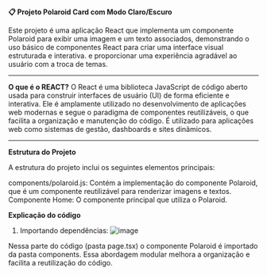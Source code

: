 **📋 Projeto Polaroid Card com Modo Claro/Escuro**

Este projeto é uma aplicação React que implementa um componente Polaroid para exibir uma imagem e um texto associados, demonstrando o uso básico de componentes React para criar uma interface visual estruturada e interativa. e proporcionar uma experiência agradável ao usuário com a troca de temas.
______________________________________________________________________________________________________________________________________________________________________________________________________________________________________________________________________________

**O que é o REACT?**
O React é uma biblioteca JavaScript de código aberto usada para construir interfaces de usuário (UI) de forma eficiente e interativa. Ele é amplamente utilizado no desenvolvimento de aplicações web modernas e segue o paradigma de componentes reutilizáveis, o que facilita a organização e manutenção do código. É utilizado para aplicações web como sistemas de gestão, dashboards e sites dinâmicos.

______________________________________________________________________________________________________________________________________________________________________________________________________________________________________________________________________________

**Estrutura do Projeto**

A estrutura do projeto inclui os seguintes elementos principais:

components/polaroid.js: Contém a implementação do componente Polaroid, que é um componente reutilizável para renderizar imagens e textos.
Componente Home: O componente principal que utiliza o Polaroid.

**Explicação do código**

1. Importando dependências:
![image](https://github.com/user-attachments/assets/b2230130-b705-4d29-8c81-8b1344dab5c3)

Nessa parte do código (pasta page.tsx) o componente Polaroid é importado da pasta components. Essa abordagem modular melhora a organização e facilita a reutilização do código.

